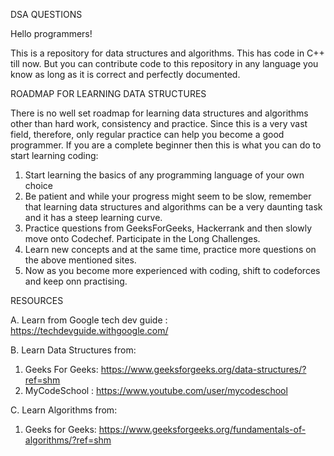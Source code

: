 DSA QUESTIONS

Hello programmers!

This is a repository for data structures and algorithms. This has code in C++ till now. But you can contribute code to this repository in any language you know as long as it is correct and perfectly documented.

ROADMAP FOR LEARNING DATA STRUCTURES

There is no well set roadmap for learning data structures and algorithms other than hard work, consistency and practice. Since this is a very vast field, therefore, only regular practice can help you become a good programmer.
If you are a complete beginner then this is what you can do to start learning coding:

1. Start learning the basics of any programming language of your own choice
2. Be patient and while your progress might seem to be slow, remember that learning data structures and algorithms can be a very daunting task and it has a steep learning curve.
3. Practice questions from GeeksForGeeks, Hackerrank and then slowly move onto Codechef. Participate in the Long Challenges.
4. Learn new concepts and at the same time, practice more questions on the above mentioned sites.
5. Now as you become more experienced with coding, shift to codeforces and keep onn practising.

RESOURCES

A. Learn from Google tech dev guide : https://techdevguide.withgoogle.com/

B. Learn Data Structures from:
1. Geeks For Geeks: https://www.geeksforgeeks.org/data-structures/?ref=shm
2. MyCodeSchool : https://www.youtube.com/user/mycodeschool

C. Learn Algorithms from:
1. Geeks for Geeks: https://www.geeksforgeeks.org/fundamentals-of-algorithms/?ref=shm

